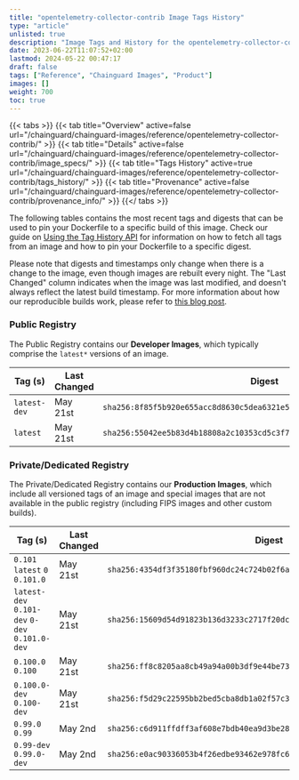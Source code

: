 ```yaml
---
title: "opentelemetry-collector-contrib Image Tags History"
type: "article"
unlisted: true
description: "Image Tags and History for the opentelemetry-collector-contrib Chainguard Image"
date: 2023-06-22T11:07:52+02:00
lastmod: 2024-05-22 00:47:17
draft: false
tags: ["Reference", "Chainguard Images", "Product"]
images: []
weight: 700
toc: true
---
```


{{< tabs >}}
{{< tab title="Overview" active=false url="/chainguard/chainguard-images/reference/opentelemetry-collector-contrib/" >}}
{{< tab title="Details" active=false url="/chainguard/chainguard-images/reference/opentelemetry-collector-contrib/image_specs/" >}}
{{< tab title="Tags History" active=true url="/chainguard/chainguard-images/reference/opentelemetry-collector-contrib/tags_history/" >}}
{{< tab title="Provenance" active=false url="/chainguard/chainguard-images/reference/opentelemetry-collector-contrib/provenance_info/" >}}
{{</ tabs >}}

The following tables contains the most recent tags and digests that can be used to pin your Dockerfile to a specific build of this image. Check our guide on [Using the Tag History API](/chainguard/chainguard-images/using-the-tag-history-api/) for information on how to fetch all tags from an image and how to pin your Dockerfile to a specific digest.

Please note that digests and timestamps only change when there is a change to the image, even though images are rebuilt every night. The "Last Changed" column indicates when the image was last modified, and doesn't always reflect the latest build timestamp. For more information about how our reproducible builds work, please refer to [this blog post](https://www.chainguard.dev/unchained/reproducing-chainguards-reproducible-image-builds).

### Public Registry
The Public Registry contains our **Developer Images**, which typically comprise the `latest*` versions of an image.

| Tag (s)       | Last Changed | Digest                                                                    |
|---------------|--------------|---------------------------------------------------------------------------|
|  `latest-dev` | May 21st     | `sha256:8f85f5b920e655acc8d8630c5dea6321e500d250b43e00f4379da6f481be25f8` |
|  `latest`     | May 21st     | `sha256:55042ee5b83d4b18808a2c10353cd5c3f72a9dfab8227d35d72e29aa4f4da1b0` |


### Private/Dedicated Registry
The Private/Dedicated Registry contains our **Production Images**, which include all versioned tags of an image and special images that are not available in the public registry (including FIPS images and other custom builds).

| Tag (s)                                         | Last Changed | Digest                                                                    |
|-------------------------------------------------|--------------|---------------------------------------------------------------------------|
|  `0.101` `latest` `0` `0.101.0`                 | May 21st     | `sha256:4354df3f35180fbf960dc24c724b02f6a5b56ca890d45196be9a9143d39a98c9` |
|  `latest-dev` `0.101-dev` `0-dev` `0.101.0-dev` | May 21st     | `sha256:15609d54d91823b136d3233c2717f20dc1db55a1d923ce4f8570050294c4ab6b` |
|  `0.100.0` `0.100`                              | May 21st     | `sha256:ff8c8205aa8cb49a94a00b3df9e44be7356c5865e1af5f7223b1b5f837a49e42` |
|  `0.100.0-dev` `0.100-dev`                      | May 21st     | `sha256:f5d29c22595bb2bed5cba8db1a02f57c3ed6e40204892341720179ae7598a350` |
|  `0.99.0` `0.99`                                | May 2nd      | `sha256:c6d911ffdff3af608e7bdb40ea9d3be28c82c81ac3f8f80941fa1ab2bb483b0e` |
|  `0.99-dev` `0.99.0-dev`                        | May 2nd      | `sha256:e0ac90336053b4f26edbe93462e978fc65dec7cd59fad0d045d702001385a955` |

